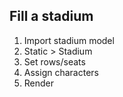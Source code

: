 ## Fill a stadium
1. Import stadium model
2. Static > Stadium
3. Set rows/seats
4. Assign characters
5. Render
